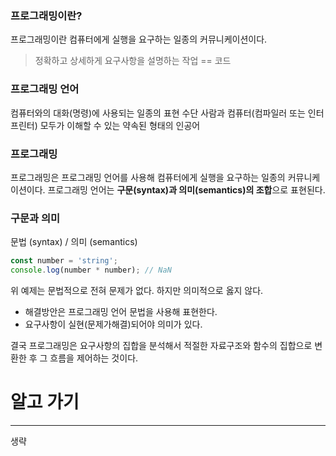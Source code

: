### 프로그래밍이란?
프로그래밍이란 컴퓨터에게 실행을 요구하는 일종의 커뮤니케이션이다.

>정확하고 상세하게 요구사항을 설명하는 작업 == 코드


### 프로그래밍 언어
컴퓨터와의 대화(명령)에 사용되는 일종의 표현 수단
사람과 컴퓨터(컴파일러 또는 인터프린터) 모두가 이해할 수 있는 약속된 형태의 인공어


### 프로그래밍
프로그래밍은 프로그래밍 언어를 사용해 컴퓨터에게 실행을 요구하는 일종의 커뮤니케이션이다.
프로그래밍 언어는 **구문(syntax)과 의미(semantics)의 조합**으로 표현된다.


### 구문과 의미
문법 (syntax) / 의미 (semantics)

```js
const number = 'string';
console.log(number * number); // NaN
```
위 예제는 문법적으로 전혀 문제가 없다. 하지만 의미적으로 옳지 않다.
- 해결방안은 프로그래밍 언어 문법을 사용해 표현한다.
- 요구사항이 실현(문제가해결)되어야 의미가 있다.

결국 프로그래밍은 요구사항의 집합을 분석해서 적절한 자료구조와 함수의 집합으로 변환한 후 그 흐름을 제어하는 것이다.

# 알고 가기
---
생략
